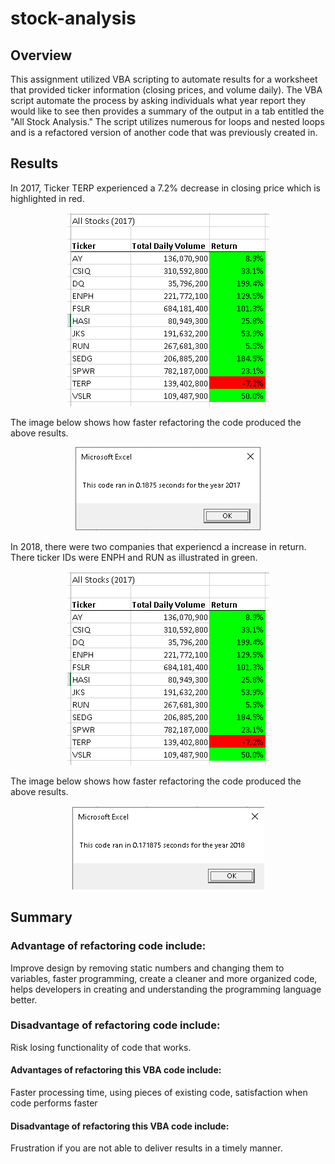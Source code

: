 # stock-analysis
## Overview 
This assignment utilized VBA scripting to automate results for a worksheet that provided ticker information (closing prices, and volume daily). The VBA script automate the process by asking individuals what year report they would like to see then provides a summary of the output in a tab entitled the "All Stock Analysis." The script utilizes numerous for loops and nested loops and is a refactored version of another code that was previously created in. 

## Results
In 2017, Ticker TERP experienced a 7.2% decrease in closing price which is highlighted in red.
<p align="center">
  <img src = 'https://github.com/osbornej-tech/stock-analysis/blob/master/2017.png'>
</p>

The image below shows how faster refactoring the code produced the above results. 
<p align="center">
  <img src = 'https://github.com/osbornej-tech/stock-analysis/blob/master/VBA_Challenge_2017.png'>
</p>


In 2018, there were two companies that experiencd a increase in return. There ticker IDs were ENPH and RUN as illustrated in green.
<p align="center">
  <img src = 'https://github.com/osbornej-tech/stock-analysis/blob/master/2017.png'>
</p>


The image below shows how faster refactoring the code produced the above results.
<p align="center">
  <img src ='https://github.com/osbornej-tech/stock-analysis/blob/master/VBA_Challenge_2018.png'>
</p>





## Summary

### Advantage of refactoring code include: 
Improve design by removing static numbers and changing them to variables, faster programming, create a cleaner and more organized code, helps developers in creating and understanding the programming language better. 

### Disadvantage of refactoring code include: 
Risk losing functionality of code that works.

#### Advantages of refactoring this VBA code include: 
Faster processing time, using pieces of existing code, satisfaction when code performs faster
 
#### Disadvantage of refactoring this VBA code include: 
Frustration if you are not able to deliver results in a timely manner. 
